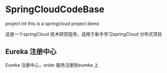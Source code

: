 # SpringCloudCodeBase
project int
this is a springcloud  project demo 

这是一个springCloud 技术研究程序，适用于新手学习springCloud 分布式项目

## Eureka 注册中心

Eureka 注册中心，order 服务注册到eureka 上

